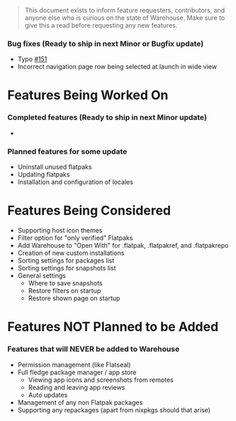 > This document exists to inform feature requesters, contributors, and anyone else who is curious on the state of Warehouse. Make sure to give this a read before requesting any new features.

### Bug fixes (Ready to ship in next Minor or Bugfix update)

- Typo [#151](https://github.com/flattool/warehouse/issues/151)
- Incorrect navigation page row being selected at launch in wide view

# Features Being Worked On

### Completed features (Ready to ship in next Minor update)

-

### Planned features for some update

- Uninstall unused flatpaks 
- Updating flatpaks
- Installation and configuration of locales

# Features Being Considered

- Supporting host icon themes
- Filter option for "only verified" Flatpaks
- Add Warehouse to "Open With" for .flatpak, .flatpakref, and .flatpakrepo
- Creation of new custom installations
- Sorting settings for packages list
- Sorting settings for snapshots list
- General settings
    - Where to save snapshots
    - Restore filters on startup
    - Restore shown page on startup

# Features NOT Planned to be Added

### Features that will NEVER be added to Warehouse

- Permission management (like Flatseal)
- Full fledge package manager / app store
	- Viewing app icons and screenshots from remotes
	- Reading and leaving app reviews
	- Auto updates
- Management of any non Flatpak packages
- Supporting any repackages (apart from nixpkgs should that arise)
